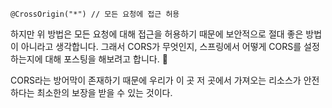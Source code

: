 ```
@CrossOrigin("*") // 모든 요청에 접근 허용
```

하지만 위 방법은 모든 요청에 대해 접근을 허용하기 때문에 보안적으로 절대 좋은 방법이 아니라고 생각합니다. 그래서 CORS가 무엇인지, 스프링에서 어떻게 CORS를 설정하는지에 대해 포스팅을 해보려고 합니다. 👀



 CORS라는 방어막이 존재하기 때문에 우리가 이 곳 저 곳에서 가져오는 리소스가 안전하다는 최소한의 보장을 받을 수 있는 것이다.